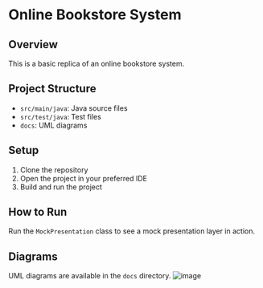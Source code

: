 # Online Bookstore System

## Overview
This is a basic replica of an online bookstore system.

## Project Structure
- `src/main/java`: Java source files
- `src/test/java`: Test files
- `docs`: UML diagrams

## Setup
1. Clone the repository
2. Open the project in your preferred IDE
3. Build and run the project

## How to Run
Run the `MockPresentation` class to see a mock presentation layer in action.

## Diagrams
UML diagrams are available in the `docs` directory.
![image](https://github.com/hamzedd/final-project/assets/173729857/a07388d6-39a7-445b-a3da-c0bdc27a2ab4)
